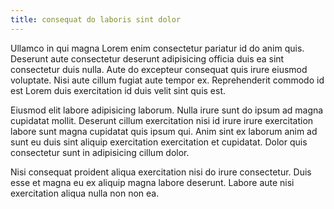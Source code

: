 ```yaml
---
title: consequat do laboris sint dolor
---
```


Ullamco in qui magna Lorem enim consectetur pariatur id do anim quis. Deserunt aute consectetur deserunt adipisicing officia duis ea sint consectetur duis nulla. Aute do excepteur consequat quis irure eiusmod voluptate. Nisi aute cillum fugiat aute tempor ex. Reprehenderit commodo id est Lorem duis exercitation id duis velit sint quis est.

Eiusmod elit labore adipisicing laborum. Nulla irure sunt do ipsum ad magna cupidatat mollit. Deserunt cillum exercitation nisi id irure irure exercitation labore sunt magna cupidatat quis ipsum qui. Anim sint ex laborum anim ad sunt eu duis sint aliquip exercitation exercitation et cupidatat. Dolor quis consectetur sunt in adipisicing cillum dolor.

Nisi consequat proident aliqua exercitation nisi do irure consectetur. Duis esse et magna eu ex aliquip magna labore deserunt. Labore aute nisi exercitation aliqua nulla non non ea.